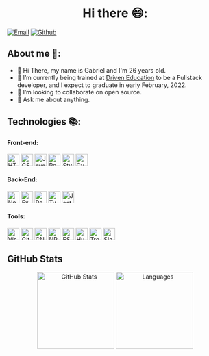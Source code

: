 <h1 align="center">Hi there 😄: </h1>

[![Email](https://img.shields.io/badge/Gmail-D14836?style=for-the-badge&logo=gmail&logoColor=white)](mailto:al2012.163.torres@gmail.com)
[![Github](https://img.shields.io/badge/GitHub-100000?style=for-the-badge&logo=github&logoColor=white)](https://github.com/gmtorres95)


## About me 💬:

- 👋 Hi There, my name is Gabriel and I'm 26 years old.
- 🔭 I’m currently being trained at [Driven Education](https://www.driven.com.br/) to be a Fullstack developer, and I expect to graduate in early February, 2022.
- 👯 I’m looking to collaborate on open source.
- 💬 Ask me about anything.

## Technologies 📚:

#### Front-end:

<div>
  <img src="https://img.shields.io/badge/HTML5-E34F26?style=flat-square&logo=html5&logoColor=white" alt="HTML5" height="28px" />
  <img src="https://img.shields.io/badge/CSS3-1572B6?style=flat-square&logo=css3&logoColor=white" alt="CSS" height="28px" />
  <img src="https://img.shields.io/badge/JavaScript-F7DF1E?style=flat-square&logo=javascript&logoColor=black" alt="JavaScript" height="28px" />
  <img src="https://img.shields.io/badge/React-20232A?style=flat-square&logo=react&logoColor=61DAFB" alt="React" height="28px" />
  <img src="https://img.shields.io/badge/Styled--Components-DB7093?style=flat-square&logo=styled-components&logoColor=white" alt="Styled Components" height="28px" />
  <img src="https://img.shields.io/badge/Cypress-17202C?style=for-the-badge&logo=cypress&logoColor=white" alt="Cypress" height="28px" />
 </div>

#### Back-End:

<div>
  <img src="https://img.shields.io/badge/Node.js-43853D?style=flat-square&logo=node.js&logoColor=white" alt="Node" height="28px" />
  <img src="https://img.shields.io/badge/Express.js-404D59?style=flat-square&logo=express&logoColor=white" alt="Express" height="28px" />
  <img src="https://img.shields.io/badge/PostgreSQL-316192?style=flat-square&logo=postgresql&logoColor=white" alt="Postgres SQL" height="28px" />
  <img src="https://img.shields.io/badge/TypeScript-007ACC?style=for-the-badge&logo=typescript&logoColor=white" alt="TypeScript" height="28px" />
  <img src="https://img.shields.io/badge/Jest-C21325?style=flat-square&logo=jest&logoColor=white" alt="Jest" height="28px" />
</div>

#### Tools:

<div>
  <img src="http://img.shields.io/badge/VS%20Code-007ACC?style=flat-square&logo=visual-studio-code&logoColor=white" alt="Visual Studio Code" height="28px">
  <img src="https://img.shields.io/badge/Git-F05032?style=flat-square&logo=git&logoColor=white" alt="Git" height="28px">
  <img src="https://img.shields.io/badge/GNU_Bash-4EAA25?style=flat-square&logo=gnu-bash&logoColor=white" alt="GNU Bash" height="28px">
  <img src="https://img.shields.io/badge/NPM-FFF?style=flat-square&logo=npm" alt="NPM" height="28px">
  <img src="https://img.shields.io/badge/ESLint-7c7ce9?style=flat-square&logo=ESLint" alt="ES Lint" height="28px">
  <img src="https://img.shields.io/badge/husky-b0b0d5?style=flat-square" alt="Husky" height="28px">
  <img src="https://img.shields.io/badge/Trello-0079BF?style=flat-square&logo=trello&logoColor=white" alt="Trello" height="28px">
  <img src="https://img.shields.io/badge/Slack-4A154B?style=flat-square&logo=slack&logoColor=white" alt="Slack" height="28px">
</div>
  
## GitHub Stats

<div align="center">
  <img src="https://github-readme-stats.vercel.app/api?username=gmtorres95&theme=tokyonight" alt="GitHub Stats" height="180px" />
  <img src="https://github-readme-stats.vercel.app/api/top-langs/?username=gmtorres95&hide=html&layout=compact&theme=tokyonight" alt="Languages" height="180px" />
</div>
